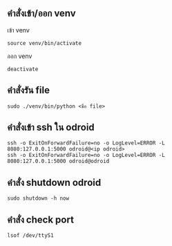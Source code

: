 ## คำสั่งเข้า/ออก venv
เข้า venv
```
source venv/bin/activate
```

ออก venv
```
deactivate
```

## คำสั่งรัน file
```
sudo ./venv/bin/python <ชื่อ file>
```

## คำสั่งเข้า ssh ใน odroid
```
ssh -o ExitOnForwardFailure=no -o LogLevel=ERROR -L 8080:127.0.0.1:5000 odroid@<ip odroid>
ssh -o ExitOnForwardFailure=no -o LogLevel=ERROR -L 8080:127.0.0.1:5000 odroid@odroid

```

## คำสั่ง shutdown odroid
```
sudo shutdown -h now
```

## คำสั่ง check port
```
lsof /dev/ttyS1
```